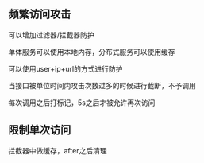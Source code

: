 ## 频繁访问攻击

可以增加过滤器/拦截器防护

单体服务可以使用本地内存，分布式服务可以使用缓存

可以使用user+ip+url的方式进行防护

当接口被单位时间内攻击次数过多的时候进行截断，不予调用

每次调用之后打标记，5s之后才被允许再次访问

## 限制单次访问

拦截器中做缓存，after之后清理


